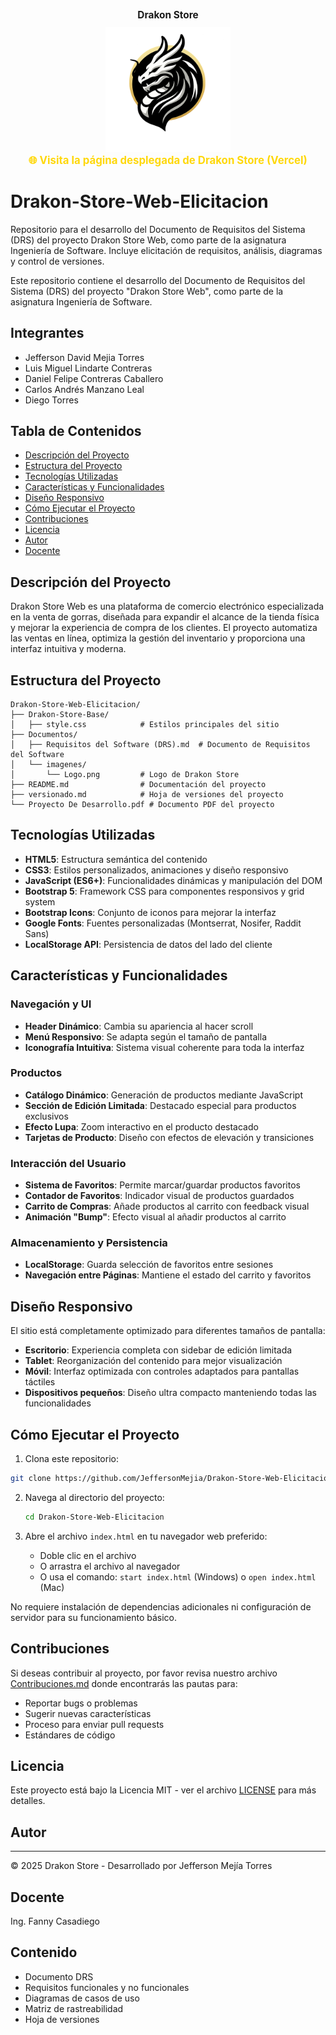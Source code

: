 <div align="center">
<h1 style="font-size: 110%;">Drakon Store</h1>
</div>

<div align="center">
<img src="Drakon-Store-Base/images/Logo.png" alt="Logo Drakon Store" width="200">
</div>

<div align="center">
<a href="https://drakon-store-web.vercel.app/" target="_blank" style="font-size:1.2em; font-weight:bold; color:#ffd80a; text-decoration:none;">
🌐 Visita la página desplegada de Drakon Store (Vercel)
</a>
</div>

# Drakon-Store-Web-Elicitacion
Repositorio para el desarrollo del Documento de Requisitos del Sistema (DRS) del proyecto Drakon Store Web, como parte de la asignatura Ingeniería de Software. Incluye elicitación de requisitos, análisis, diagramas y control de versiones.

Este repositorio contiene el desarrollo del Documento de Requisitos del Sistema (DRS) del proyecto "Drakon Store Web", como parte de la asignatura Ingeniería de Software.

## Integrantes
- Jefferson David Mejia Torres
- Luis Miguel Lindarte Contreras
- Daniel Felipe Contreras Caballero
- Carlos Andrés Manzano Leal
- Diego Torres

## Tabla de Contenidos

- [Descripción del Proyecto](#descripción-del-proyecto)
- [Estructura del Proyecto](#estructura-del-proyecto)
- [Tecnologías Utilizadas](#tecnologías-utilizadas)
- [Características y Funcionalidades](#características-y-funcionalidades)
- [Diseño Responsivo](#diseño-responsivo)
- [Cómo Ejecutar el Proyecto](#cómo-ejecutar-el-proyecto)
- [Contribuciones](#contribuciones)
- [Licencia](#licencia)
- [Autor](#autor)
- [Docente](#docente)

## Descripción del Proyecto

Drakon Store Web es una plataforma de comercio electrónico especializada en la venta de gorras, diseñada para expandir el alcance de la tienda física y mejorar la experiencia de compra de los clientes. El proyecto automatiza las ventas en línea, optimiza la gestión del inventario y proporciona una interfaz intuitiva y moderna.

## Estructura del Proyecto

```
Drakon-Store-Web-Elicitacion/
├── Drakon-Store-Base/
│   ├── style.css            # Estilos principales del sitio
├── Documentos/
│   ├── Requisitos del Software (DRS).md  # Documento de Requisitos del Software
│   └── imagenes/
│       └── Logo.png         # Logo de Drakon Store
├── README.md                # Documentación del proyecto
├── versionado.md            # Hoja de versiones del proyecto
└── Proyecto De Desarrollo.pdf # Documento PDF del proyecto
```
## Tecnologías Utilizadas

- **HTML5**: Estructura semántica del contenido
- **CSS3**: Estilos personalizados, animaciones y diseño responsivo
- **JavaScript (ES6+)**: Funcionalidades dinámicas y manipulación del DOM
- **Bootstrap 5**: Framework CSS para componentes responsivos y grid system
- **Bootstrap Icons**: Conjunto de iconos para mejorar la interfaz
- **Google Fonts**: Fuentes personalizadas (Montserrat, Nosifer, Raddit Sans)
- **LocalStorage API**: Persistencia de datos del lado del cliente

## Características y Funcionalidades

### Navegación y UI
- **Header Dinámico**: Cambia su apariencia al hacer scroll
- **Menú Responsivo**: Se adapta según el tamaño de pantalla
- **Iconografía Intuitiva**: Sistema visual coherente para toda la interfaz

### Productos
- **Catálogo Dinámico**: Generación de productos mediante JavaScript
- **Sección de Edición Limitada**: Destacado especial para productos exclusivos
- **Efecto Lupa**: Zoom interactivo en el producto destacado
- **Tarjetas de Producto**: Diseño con efectos de elevación y transiciones

### Interacción del Usuario
- **Sistema de Favoritos**: Permite marcar/guardar productos favoritos
- **Contador de Favoritos**: Indicador visual de productos guardados
- **Carrito de Compras**: Añade productos al carrito con feedback visual
- **Animación "Bump"**: Efecto visual al añadir productos al carrito

### Almacenamiento y Persistencia
- **LocalStorage**: Guarda selección de favoritos entre sesiones
- **Navegación entre Páginas**: Mantiene el estado del carrito y favoritos

## Diseño Responsivo

El sitio está completamente optimizado para diferentes tamaños de pantalla:

- **Escritorio**: Experiencia completa con sidebar de edición limitada
- **Tablet**: Reorganización del contenido para mejor visualización
- **Móvil**: Interfaz optimizada con controles adaptados para pantallas táctiles
- **Dispositivos pequeños**: Diseño ultra compacto manteniendo todas las funcionalidades

## Cómo Ejecutar el Proyecto

1. Clona este repositorio:
```bash
git clone https://github.com/JeffersonMejia/Drakon-Store-Web-Elicitacion.git
```

2. Navega al directorio del proyecto:
    ```bash
    cd Drakon-Store-Web-Elicitacion
    ```

3. Abre el archivo `index.html` en tu navegador web preferido:
    - Doble clic en el archivo
    - O arrastra el archivo al navegador
    - O usa el comando: `start index.html` (Windows) o `open index.html` (Mac)

No requiere instalación de dependencias adicionales ni configuración de servidor para su funcionamiento básico.

## Contribuciones

Si deseas contribuir al proyecto, por favor revisa nuestro archivo [Contribuciones.md](Contribuciones.md) donde encontrarás las pautas para:

- Reportar bugs o problemas
- Sugerir nuevas características
- Proceso para enviar pull requests
- Estándares de código

## Licencia

Este proyecto está bajo la Licencia MIT - ver el archivo [LICENSE](LICENSE) para más detalles.

## Autor
---

&copy; 2025 Drakon Store - Desarrollado por Jefferson Mejía Torres

## Docente
Ing. Fanny Casadiego

## Contenido
- Documento DRS
- Requisitos funcionales y no funcionales
- Diagramas de casos de uso
- Matriz de rastreabilidad
- Hoja de versiones

